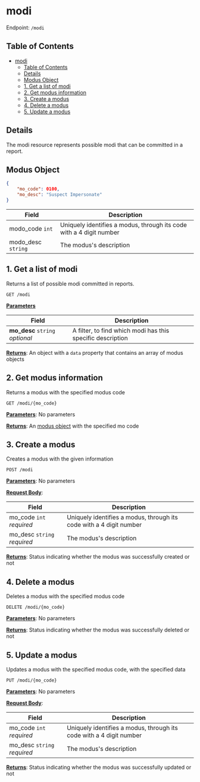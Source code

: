 # modi
Endpoint: `/modi`

## Table of Contents

- [modi](#modi)
  - [Table of Contents](#table-of-contents)
  - [Details](#details)
  - [Modus Object](#modus-object)
  - [1. Get a list of modi](#1-get-a-list-of-modi)
  - [2. Get modus information](#2-get-modus-information)
  - [3. Create a modus](#3-create-a-modus)
  - [4. Delete a modus](#4-delete-a-modus)
  - [5. Update a modus](#5-update-a-modus)

## Details

The modi resource represents possible modi that can be committed in a report.

## Modus Object

```json
{
    "mo_code": 0100,
    "mo_desc": "Suspect Impersonate"
}
```

| Field              | Description                                                         |
|--------------------|---------------------------------------------------------------------|
| modo_code `int`    | Uniquely identifies a modus, through its code with a 4 digit number |
| modo_desc `string` | The modus's description                                             |

## 1. Get a list of modi

Returns a list of possible modi committed in reports.

`GET /modi`

**<u>Parameters</u>**

| Field                           | Description                                                |
|---------------------------------|------------------------------------------------------------|
| **mo_desc** `string` *optional* | A filter, to find which modi has this specific description |

**<u>Returns</u>**: An object with a `data` property that contains an array of modus objects

## 2. Get modus information

Returns a modus with the specified modus code

`GET /modi/{mo_code}`

**<u>Parameters</u>**: No parameters

**<u>Returns</u>**: An [modus object](#modus-object) with the specified mo code

## 3. Create a modus

Creates a modus with the given information

`POST /modi`

**<u>Parameters</u>**: No parameters

**<u>Request Body</u>**:

| Field                       | Description                                                         |
|-----------------------------|---------------------------------------------------------------------|
| mo_code `int` *required*    | Uniquely identifies a modus, through its code with a 4 digit number |
| mo_desc `string` *required* | The modus's description                                             |

**<u>Returns</u>**: Status indicating whether the modus was successfully created or not

## 4. Delete a modus

Deletes a modus with the specified modus code

`DELETE /modi/{mo_code}`

**<u>Parameters</u>**: No parameters

**<u>Returns</u>**: Status indicating whether the modus was successfully deleted or not

## 5. Update a modus

Updates a modus with the specified modus code, with the specified data

`PUT /modi/{mo_code}`

**<u>Parameters</u>**: No parameters

**<u>Request Body</u>**:

| Field                       | Description                                                         |
|-----------------------------|---------------------------------------------------------------------|
| mo_code `int` *required*    | Uniquely identifies a modus, through its code with a 4 digit number |
| mo_desc `string` *required* | The modus's description                                             |

**<u>Returns</u>**: Status indicating whether the modus was successfully updated or not
